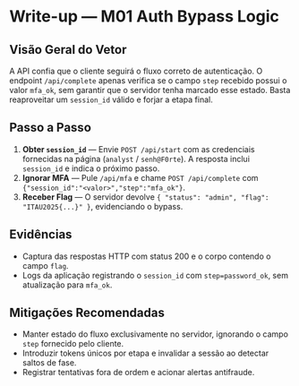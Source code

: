 # Write-up — M01 Auth Bypass Logic

## Visão Geral do Vetor
A API confia que o cliente seguirá o fluxo correto de autenticação. O endpoint `/api/complete` apenas verifica se o campo `step` recebido possui o valor `mfa_ok`, sem garantir que o servidor tenha marcado esse estado. Basta reaproveitar um `session_id` válido e forjar a etapa final.

## Passo a Passo
1. **Obter `session_id`** — Envie `POST /api/start` com as credenciais fornecidas na página (`analyst` / `senh@F0rte`). A resposta inclui `session_id` e indica o próximo passo.
2. **Ignorar MFA** — Pule `/api/mfa` e chame `POST /api/complete` com `{"session_id":"<valor>","step":"mfa_ok"}`.
3. **Receber Flag** — O servidor devolve `{ "status": "admin", "flag": "ITAU2025{...}" }`, evidenciando o bypass.

## Evidências
- Captura das respostas HTTP com status 200 e o corpo contendo o campo `flag`.
- Logs da aplicação registrando o `session_id` com `step=password_ok`, sem atualização para `mfa_ok`.

## Mitigações Recomendadas
- Manter estado do fluxo exclusivamente no servidor, ignorando o campo `step` fornecido pelo cliente.
- Introduzir tokens únicos por etapa e invalidar a sessão ao detectar saltos de fase.
- Registrar tentativas fora de ordem e acionar alertas antifraude.
